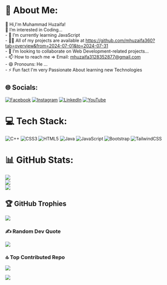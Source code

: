 # 💫 About Me:
 👋 Hi,I'm Muhammad Huzaifa!<br>👀 I’m interested in Coding...<br>- 🌱 I’m currently learning JavaScript<br>- 👨‍💻 All of my projects are available at https://github.com/mhuzaifa360?tab=overview&from=2024-07-01&to=2024-07-31<br>- 💞️ I’m looking to collaborate on Web Development-related projects...<br>- 📫 How to reach me => Email: mhuzaifa3128352877@gmail.com<br>- 😄 Pronouns: He ...<br>- ⚡ Fun fact I'm very Passionate About learning new Technologies


## 🌐 Socials:
[![Facebook](https://img.shields.io/badge/Facebook-%231877F2.svg?logo=Facebook&logoColor=white)](https://facebook.com/https://www.facebook.com/@mhuzaifa0360/?mibextid=ZbWKwL) [![Instagram](https://img.shields.io/badge/Instagram-%23E4405F.svg?logo=Instagram&logoColor=white)](https://instagram.com/https://www.instagram.com/mhuzaifa0360/profilecard/?igsh=ODdqbnBsMjk4bWNu) [![LinkedIn](https://img.shields.io/badge/LinkedIn-%230077B5.svg?logo=linkedin&logoColor=white)](https://linkedin.com/in/https://www.linkedin.com/in/muhammad-huzaifa-0b617125b/) [![YouTube](https://img.shields.io/badge/YouTube-%23FF0000.svg?logo=YouTube&logoColor=white)](https://youtube.com/@UC-dxdb_JbOcMeHKiBosPFCg) 

# 💻 Tech Stack:
![C++](https://img.shields.io/badge/c++-%2300599C.svg?style=for-the-badge&logo=c%2B%2B&logoColor=white) ![CSS3](https://img.shields.io/badge/css3-%231572B6.svg?style=for-the-badge&logo=css3&logoColor=white) ![HTML5](https://img.shields.io/badge/html5-%23E34F26.svg?style=for-the-badge&logo=html5&logoColor=white) ![Java](https://img.shields.io/badge/java-%23ED8B00.svg?style=for-the-badge&logo=openjdk&logoColor=white) ![JavaScript](https://img.shields.io/badge/javascript-%23323330.svg?style=for-the-badge&logo=javascript&logoColor=%23F7DF1E) ![Bootstrap](https://img.shields.io/badge/bootstrap-%238511FA.svg?style=for-the-badge&logo=bootstrap&logoColor=white) ![TailwindCSS](https://img.shields.io/badge/tailwindcss-%2338B2AC.svg?style=for-the-badge&logo=tailwind-css&logoColor=white)
# 📊 GitHub Stats:
![](https://github-readme-stats.vercel.app/api?username=mhuzaifa360&theme=radical&hide_border=false&include_all_commits=false&count_private=false)<br/>
![](https://github-readme-streak-stats.herokuapp.com/?user=mhuzaifa360&theme=radical&hide_border=false)<br/>
![](https://github-readme-stats.vercel.app/api/top-langs/?username=mhuzaifa360&theme=radical&hide_border=false&include_all_commits=false&count_private=false&layout=compact)

## 🏆 GitHub Trophies
![](https://github-profile-trophy.vercel.app/?username=mhuzaifa360&theme=radical&no-frame=false&no-bg=true&margin-w=4)

### ✍️ Random Dev Quote
![](https://quotes-github-readme.vercel.app/api?type=horizontal&theme=radical)

### 🔝 Top Contributed Repo
![](https://github-contributor-stats.vercel.app/api?username=mhuzaifa360&limit=5&theme=dark&combine_all_yearly_contributions=true)


[![](https://visitcount.itsvg.in/api?id=mhuzaifa360&label=Profile%20Views&color=1&icon=5&pretty=true)](https://visitcount.itsvg.in)

<!-- Proudly created with GPRM ( https://gprm.itsvg.in ) -->

